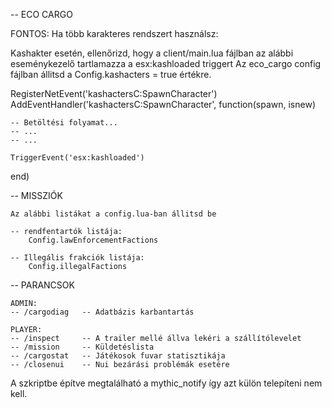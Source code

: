 -- ECO CARGO

FONTOS: Ha több karakteres rendszert használsz:

Kashakter esetén, ellenőrizd, hogy a client/main.lua fájlban az alábbi eseménykezelő tartlamazza a esx:kashloaded triggert
Az eco_cargo config fájlban állitsd a Config.kashacters = true értékre.

RegisterNetEvent('kashactersC:SpawnCharacter')
AddEventHandler('kashactersC:SpawnCharacter', function(spawn, isnew)

    -- Betöltési folyamat...
    -- ...
    -- ...

    TriggerEvent('esx:kashloaded')
end)


-- MISSZIÓK

    Az alábbi listákat a config.lua-ban állitsd be

    -- rendfentartók listája:
        Config.lawEnforcementFactions

    -- Illegális frakciók listája:
        Config.illegalFactions



-- PARANCSOK

    ADMIN:
    -- /cargodiag   -- Adatbázis karbantartás

    PLAYER:
    -- /inspect     -- A trailer mellé állva lekéri a szállítólevelet
    -- /mission     -- Küldetéslista
    -- /cargostat   -- Játékosok fuvar statisztikája
    -- /closenui    -- Nui bezárási problémák esetére

A szkriptbe építve megtalálható a mythic_notify így azt külön telepíteni nem kell.

